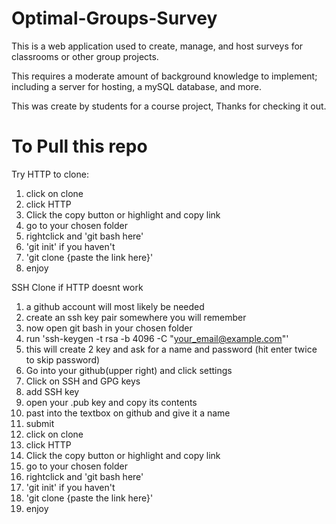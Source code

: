 # Optimal-Groups-Survey
This is a web application used to create, manage, and host surveys for classrooms or other group projects.

This requires a moderate amount of background knowledge to implement; including a server for hosting, a mySQL database, and more.


This was create by students for a course project, 
Thanks for checking it out.

# To Pull this repo
Try HTTP to clone:
  1. click on clone
  2. click HTTP
  3. Click the copy button or highlight and copy link
  4. go to your chosen folder
  5. rightclick and 'git bash here'
  6. 'git init' if you haven't
  7. 'git clone {paste the link here}'
  8. enjoy

SSH Clone if HTTP doesnt work
  1. a github account will most likely be needed
  2. create an ssh key pair somewhere you will remember
  3. now open git bash in your chosen folder
  4. run 'ssh-keygen -t rsa -b 4096 -C "your_email@example.com"'
  5. this will create 2 key and ask for a name and password (hit enter twice to skip password)
  7. Go into your github(upper right) and click settings
  8. Click on SSH and GPG keys
  9. add SSH key
  10. open your .pub key and copy its contents
  11. past into the textbox on github and give it a name
  12. submit
  13. click on clone
  14. click HTTP
  15. Click the copy button or highlight and copy link
  16. go to your chosen folder
  17. rightclick and 'git bash here'
  18. 'git init' if you haven't
  19. 'git clone {paste the link here}'
  20. enjoy

